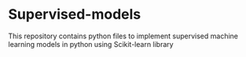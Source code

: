 # Supervised-models
This repository contains python files to implement supervised machine learning models in python using Scikit-learn library
